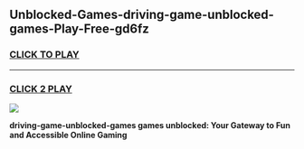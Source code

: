 
## Unblocked-Games-driving-game-unblocked-games-Play-Free-gd6fz
<h3>
<a href="https://premium76.site?title=driving-game-unblocked-games&ref=15A">CLICK TO PLAY</a></h3>
<hr>

<h3>
<a href="https://premium76.site?title=driving-game-unblocked-games&ref=15A">CLICK 2 PLAY</a>
  
</h3>

<a href="https://premium76.site?title=driving-game-unblocked-games&ref=15A"><img src="https://clearcache.store/games.png"></a>


**driving-game-unblocked-games games unblocked: Your Gateway to Fun and Accessible Online Gaming**
